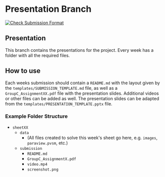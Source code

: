 # Presentation Branch

[![Check Submission Format](https://github.com/ManuelLerchner/MolSim-WS23-24/actions/workflows/submission-format.yml/badge.svg)](https://github.com/ManuelLerchner/MolSim-WS23-24/actions/workflows/submission-format.yml)

## Presentation

This branch contains the presentations for the project. Every week has a folder with all the required files.

## How to use

Each weeks submission should contain a `README.md` with the layout given by the `templates/SUBMISSION_TEMPLATE.md` file, as well as a `GroupC_AssignmentXX.pdf` file with the presentation slides. Additional videos or other files can be added as well. The presentation slides can be adapted from the `templates/PRESENTATION_TEMPLATE.pptx` file.

### Example Folder Structure

+ `sheetXX`
  + `data`
    + (All files created to solve this week's sheet go here, e.g. `images`, `paraview.pvsm`, etc.)
  + `submission`
    + `README.md`
    + `GroupC_AssignmentX.pdf`
    + `video.mp4`
    + `screenshot.png`
